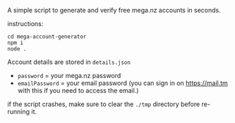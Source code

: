 A simple script to generate and verify free mega.nz accounts in seconds.

instructions:
```git clone https://github.com/crackhub-dev/mega-account-generator.git
cd mega-account-generator
npm i
node .
```

Account details are stored in `details.json`
- `password` = your mega.nz password
- `emailPassword` = your email password (you can sign in on https://mail.tm with this if you need to access the email.)


if the script crashes, make sure to clear the `./tmp` directory before re-running it.
